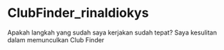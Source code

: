 # ClubFinder_rinaldiokys
Apakah langkah yang sudah saya kerjakan sudah tepat? Saya kesulitan dalam memunculkan Club Finder
